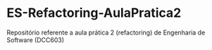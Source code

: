 # ES-Refactoring-AulaPratica2
Repositório referente a aula prática 2 (refactoring) de Engenharia de Software (DCC603)
